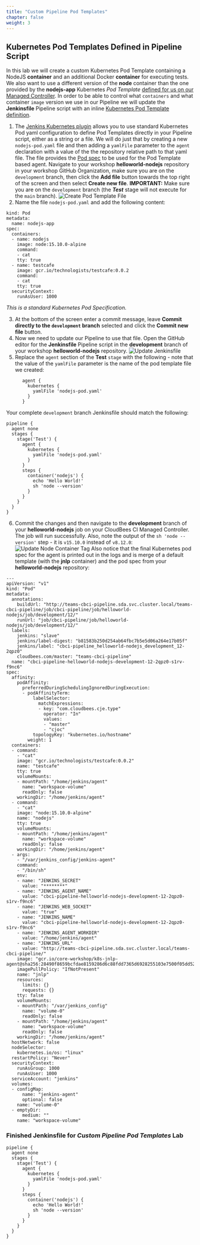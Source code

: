 ```yaml
---
title: "Custom Pipeline Pod Templates"
chapter: false
weight: 3
--- 
```


## Kubernetes Pod Templates Defined in Pipeline Script

In this lab we will create a custom Kubernetes Pod Template containing a NodeJS **container** and an additional Docker **container** for executing tests. We also want to use a different version of the **node** container than the one provided by the **nodejs-app** Kubernetes *Pod Template* [defined for us on our Managed Controller](https://go.cloudbees.com/docs/cloudbees-core/cloud-admin-guide/agents/#_editing_pod_templates_per_team_using_masters). In order to be able to control what `containers` and what container `image` version we use in our Pipeline we will update the **Jenkinsfile** Pipeline script with an inline [Kubernetes Pod Template definition](https://github.com/jenkinsci/kubernetes-plugin#declarative-pipeline).

1. The [Jenkins Kubernetes plugin](https://github.com/jenkinsci/kubernetes-plugin#using-yaml-to-define-pod-templates) allows you to use standard Kubernetes Pod yaml configuration to define Pod Templates directly in your Pipeline script, either as a string or a file. We will do just that by creating a new `nodejs-pod.yaml` file and then adding a `yamlFile` parameter to the `agent` declaration with a value of the the repository relative path to that yaml file. The file provides the [Pod spec](https://kubernetes.io/docs/reference/generated/kubernetes-api/v1.11/#pod-v1-core) to be used for the Pod Template based agent. Navigate to your workshop **helloworld-nodejs** repository in your workshop GitHub Organization, make sure you are on the `development` branch, then click the **Add file** button towards the top right of the screen and then select **Create new file**. **IMPORTANT:** Make sure you are on the `development` branch (the ***Test*** stage will not execute for the `main` branch). ![Create Pod Template File](create-pod-template-file.png?width=50pc)
2. Name the file `nodejs-pod.yaml` and add the following content:
```
kind: Pod
metadata:
  name: nodejs-app
spec:
  containers:
  - name: nodejs
    image: node:15.10.0-alpine
    command:
    - cat
    tty: true
  - name: testcafe
    image: gcr.io/technologists/testcafe:0.0.2
    command:
    - cat
    tty: true
  securityContext:
    runAsUser: 1000
```
*This is a standard Kubernetes Pod Specification.*

3. At the bottom of the screen enter a commit message, leave **Commit directly to the `development` branch** selected and click the **Commit new file** button.
4. Now we need to update our Pipeline to use that file. Open the GitHub editor for the **Jenkinsfile** Pipeline script in the **development** branch of your workshop **helloworld-nodejs** repository. ![Update Jenkinsfile](update-jenkinsfile.png?width=50pc)
5. Replace the `agent` section of the **Test** `stage` with the following - note that the value of the `yamlFile` parameter is the name of the pod template file we created:
```
      agent {
        kubernetes {
          yamlFile 'nodejs-pod.yaml'
        }
      }
```
Your complete `development` branch Jenkinsfile should match the following:
```
pipeline {
  agent none
  stages {
    stage('Test') {
      agent {
        kubernetes {
          yamlFile 'nodejs-pod.yaml'
        }
      }
      steps {
        container('nodejs') {
          echo 'Hello World!'   
          sh 'node --version'
        }
      }
    }
  }
}
```

6. Commit the changes and then navigate to the **development** branch of your **helloworld-nodejs** job on your CloudBees CI Managed Controller. The job will run successfully. Also, note the output of the `sh 'node --version'` step - it is `v15.10.0` instead of `v8.12.0`: ![Update Node Container Tag](pod-template-update-image-tag.png?width=50pc) Also notice that the final Kubernetes pod spec for the agent is printed out in the logs and is merge of a default template (with the **jnlp** container) and the pod spec from your **helloworld-nodejs** repository:
```
---
apiVersion: "v1"
kind: "Pod"
metadata:
  annotations:
    buildUrl: "http://teams-cbci-pipeline.sda.svc.cluster.local/teams-cbci-pipeline/job/cbci-pipeline/job/helloworld-nodejs/job/development/12/"
    runUrl: "job/cbci-pipeline/job/helloworld-nodejs/job/development/12/"
  labels:
    jenkins: "slave"
    jenkins/label-digest: "b81583b250d254ab64fbc7b5e5d06a264e17b05f"
    jenkins/label: "cbci-pipeline_helloworld-nodejs_development_12-2qpz0"
    cloudbees.com/master: "teams-cbci-pipeline"
  name: "cbci-pipeline-helloworld-nodejs-development-12-2qpz0-s1rv-f9nc6"
spec:
  affinity:
    podAffinity:
      preferredDuringSchedulingIgnoredDuringExecution:
      - podAffinityTerm:
          labelSelector:
            matchExpressions:
            - key: "com.cloudbees.cje.type"
              operator: "In"
              values:
              - "master"
              - "cjoc"
          topologyKey: "kubernetes.io/hostname"
        weight: 1
  containers:
  - command:
    - "cat"
    image: "gcr.io/technologists/testcafe:0.0.2"
    name: "testcafe"
    tty: true
    volumeMounts:
    - mountPath: "/home/jenkins/agent"
      name: "workspace-volume"
      readOnly: false
    workingDir: "/home/jenkins/agent"
  - command:
    - "cat"
    image: "node:15.10.0-alpine"
    name: "nodejs"
    tty: true
    volumeMounts:
    - mountPath: "/home/jenkins/agent"
      name: "workspace-volume"
      readOnly: false
    workingDir: "/home/jenkins/agent"
  - args:
    - "/var/jenkins_config/jenkins-agent"
    command:
    - "/bin/sh"
    env:
    - name: "JENKINS_SECRET"
      value: "********"
    - name: "JENKINS_AGENT_NAME"
      value: "cbci-pipeline-helloworld-nodejs-development-12-2qpz0-s1rv-f9nc6"
    - name: "JENKINS_WEB_SOCKET"
      value: "true"
    - name: "JENKINS_NAME"
      value: "cbci-pipeline-helloworld-nodejs-development-12-2qpz0-s1rv-f9nc6"
    - name: "JENKINS_AGENT_WORKDIR"
      value: "/home/jenkins/agent"
    - name: "JENKINS_URL"
      value: "http://teams-cbci-pipeline.sda.svc.cluster.local/teams-cbci-pipeline/"
    image: "gcr.io/core-workshop/k8s-jnlp-agent@sha256:28490f8659bcfdae8159286d6c88fdd7365d6928255103e7500f05dd527bdc8f"
    imagePullPolicy: "IfNotPresent"
    name: "jnlp"
    resources:
      limits: {}
      requests: {}
    tty: false
    volumeMounts:
    - mountPath: "/var/jenkins_config"
      name: "volume-0"
      readOnly: false
    - mountPath: "/home/jenkins/agent"
      name: "workspace-volume"
      readOnly: false
    workingDir: "/home/jenkins/agent"
  hostNetwork: false
  nodeSelector:
    kubernetes.io/os: "linux"
  restartPolicy: "Never"
  securityContext:
    runAsGroup: 1000
    runAsUser: 1000
  serviceAccount: "jenkins"
  volumes:
  - configMap:
      name: "jenkins-agent"
      optional: false
    name: "volume-0"
  - emptyDir:
      medium: ""
    name: "workspace-volume"

```

### Finished Jenkinsfile for *Custom Pipeline Pod Templates* Lab
```
pipeline {
  agent none
  stages {
    stage('Test') {
      agent {
        kubernetes {
          yamlFile 'nodejs-pod.yaml'
        }
      }
      steps {
        container('nodejs') {
          echo 'Hello World!'   
          sh 'node --version'
        }
      }
    }
  }
}
```
